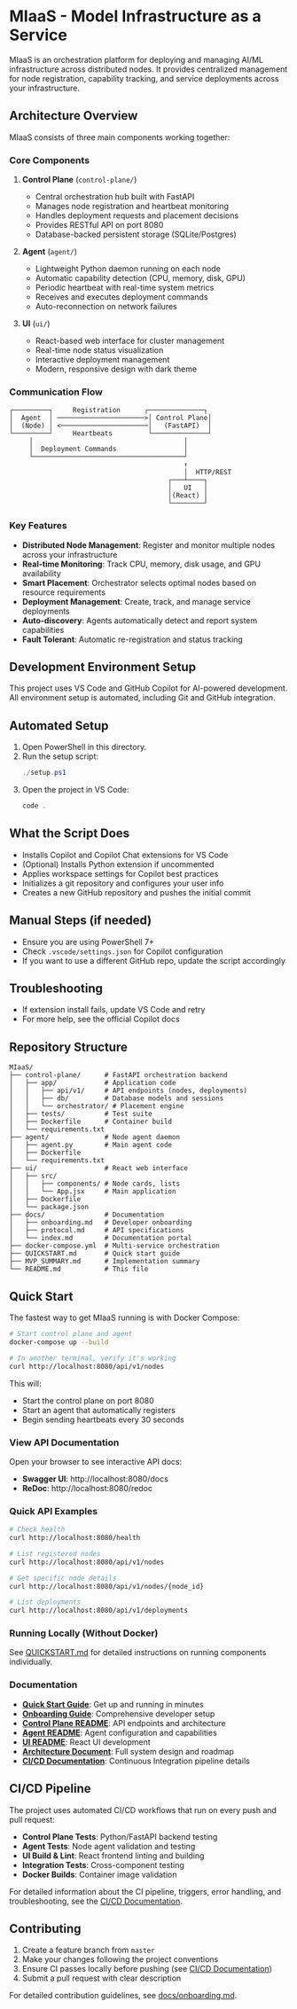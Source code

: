 # MIaaS - Model Infrastructure as a Service

MIaaS is an orchestration platform for deploying and managing AI/ML infrastructure across distributed nodes. It provides centralized management for node registration, capability tracking, and service deployments across your infrastructure.

## Architecture Overview

MIaaS consists of three main components working together:

### Core Components

1. **Control Plane** (`control-plane/`)
   - Central orchestration hub built with FastAPI
   - Manages node registration and heartbeat monitoring
   - Handles deployment requests and placement decisions
   - Provides RESTful API on port 8080
   - Database-backed persistent storage (SQLite/Postgres)

2. **Agent** (`agent/`)
   - Lightweight Python daemon running on each node
   - Automatic capability detection (CPU, memory, disk, GPU)
   - Periodic heartbeat with real-time system metrics
   - Receives and executes deployment commands
   - Auto-reconnection on network failures

3. **UI** (`ui/`)
   - React-based web interface for cluster management
   - Real-time node status visualization
   - Interactive deployment management
   - Modern, responsive design with dark theme

### Communication Flow

```
┌─────────┐     Registration      ┌──────────────┐
│  Agent  │ ──────────────────────>│ Control Plane│
│  (Node) │ <──────────────────────│   (FastAPI)  │
└─────────┘     Heartbeats         └──────────────┘
     │                                      │
     │  Deployment Commands                 │
     └──────────────────────────────────────┘
                                            ↑
                                            │  HTTP/REST
                                        ┌───┴────┐
                                        │   UI   │
                                        │(React) │
                                        └────────┘
```

### Key Features

- **Distributed Node Management**: Register and monitor multiple nodes across your infrastructure
- **Real-time Monitoring**: Track CPU, memory, disk usage, and GPU availability
- **Smart Placement**: Orchestrator selects optimal nodes based on resource requirements
- **Deployment Management**: Create, track, and manage service deployments
- **Auto-discovery**: Agents automatically detect and report system capabilities
- **Fault Tolerant**: Automatic re-registration and status tracking

## Development Environment Setup

This project uses VS Code and GitHub Copilot for AI-powered development. All environment setup is automated, including Git and GitHub integration.

## Automated Setup

1. Open PowerShell in this directory.
2. Run the setup script:
   ```powershell
   ./setup.ps1
   ```
3. Open the project in VS Code:
   ```powershell
   code .
   ```

## What the Script Does
- Installs Copilot and Copilot Chat extensions for VS Code
- (Optional) Installs Python extension if uncommented
- Applies workspace settings for Copilot best practices
- Initializes a git repository and configures your user info
- Creates a new GitHub repository and pushes the initial commit

## Manual Steps (if needed)
- Ensure you are using PowerShell 7+
- Check `.vscode/settings.json` for Copilot configuration
- If you want to use a different GitHub repo, update the script accordingly

## Troubleshooting
- If extension install fails, update VS Code and retry
- For more help, see the official Copilot docs

## Repository Structure

```
MIaaS/
├── control-plane/      # FastAPI orchestration backend
│   ├── app/            # Application code
│   │   ├── api/v1/     # API endpoints (nodes, deployments)
│   │   ├── db/         # Database models and sessions
│   │   └── orchestrator/ # Placement engine
│   ├── tests/          # Test suite
│   ├── Dockerfile      # Container build
│   └── requirements.txt
├── agent/              # Node agent daemon
│   ├── agent.py        # Main agent code
│   ├── Dockerfile
│   └── requirements.txt
├── ui/                 # React web interface
│   ├── src/
│   │   ├── components/ # Node cards, lists
│   │   └── App.jsx     # Main application
│   ├── Dockerfile
│   └── package.json
├── docs/               # Documentation
│   ├── onboarding.md   # Developer onboarding
│   ├── protocol.md     # API specifications
│   └── index.md        # Documentation portal
├── docker-compose.yml  # Multi-service orchestration
├── QUICKSTART.md       # Quick start guide
├── MVP_SUMMARY.md      # Implementation summary
└── README.md           # This file
```

## Quick Start

The fastest way to get MIaaS running is with Docker Compose:

```bash
# Start control plane and agent
docker-compose up --build

# In another terminal, verify it's working
curl http://localhost:8080/api/v1/nodes
```

This will:
- Start the control plane on port 8080
- Start an agent that automatically registers
- Begin sending heartbeats every 30 seconds

### View API Documentation

Open your browser to see interactive API docs:
- **Swagger UI**: http://localhost:8080/docs
- **ReDoc**: http://localhost:8080/redoc

### Quick API Examples

```bash
# Check health
curl http://localhost:8080/health

# List registered nodes
curl http://localhost:8080/api/v1/nodes

# Get specific node details
curl http://localhost:8080/api/v1/nodes/{node_id}

# List deployments
curl http://localhost:8080/api/v1/deployments
```

### Running Locally (Without Docker)

See [QUICKSTART.md](QUICKSTART.md) for detailed instructions on running components individually.

### Documentation

- **[Quick Start Guide](QUICKSTART.md)**: Get up and running in minutes
- **[Onboarding Guide](docs/onboarding.md)**: Comprehensive developer setup
- **[Control Plane README](control-plane/README.md)**: API endpoints and architecture
- **[Agent README](agent/README.md)**: Agent configuration and capabilities
- **[UI README](ui/README.md)**: React UI development
- **[Architecture Document](MIaaS.md)**: Full system design and roadmap
- **[CI/CD Documentation](.github/workflows/CI_DOCUMENTATION.md)**: Continuous Integration pipeline details

## CI/CD Pipeline

The project uses automated CI/CD workflows that run on every push and pull request:

- **Control Plane Tests**: Python/FastAPI backend testing
- **Agent Tests**: Node agent validation and testing  
- **UI Build & Lint**: React frontend linting and building
- **Integration Tests**: Cross-component testing
- **Docker Builds**: Container image validation

For detailed information about the CI pipeline, triggers, error handling, and troubleshooting, see the [CI/CD Documentation](.github/workflows/CI_DOCUMENTATION.md).

## Contributing

1. Create a feature branch from `master`
2. Make your changes following the project conventions
3. Ensure CI passes locally before pushing (see [CI/CD Documentation](.github/workflows/CI_DOCUMENTATION.md#local-testing))
4. Submit a pull request with clear description

For detailed contribution guidelines, see [docs/onboarding.md](docs/onboarding.md).
